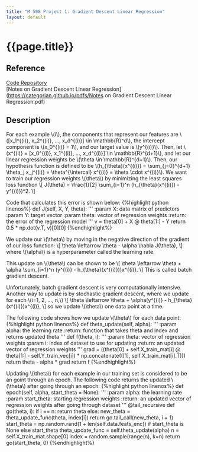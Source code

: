 ```yaml
---
title: "M 508 Project 1: Gradient Descent Linear Regression"
layout: default
---
```

<h1>{{page.title}}</h1>

<h2>Reference</h2>

<a href = "https://github.com/CategorIAN/M508_HW1">Code Repository</a>\
[Notes on Gradient Descent Linear Regression](https://categorian.github.io/pdfs/Notes on Gradient Descent Linear Regression.pdf)

<h2>Description</h2>
<p>
For each example \(i\), the components that represent our features are \([x_1^{(i)}, x_2^{(i)}, ..., x_d^{(i)}] \in \mathbb{R}^d\), the intercept component is \(x_0^{(i)} = 1\), and our target value is \(y^{(i)}\). Then, let \(x^{(i)} = [x_0^{(i)}, x_1^{(i)}, ..., x_d^{(i)}] \in \mathbb{R}^{d+1}\), and let our linear regression weights be \(\theta \in \mathbb{R}^{d+1}\). Then, our hypothesis function is defined to be \(h_{\theta}(x^{(i)}) = \sum_{j=0}^{d+1} \theta_j x_j^{(i)} = \theta^{\intercal} x^{(i)} = \theta \cdot x^{(i)}\). We want to train our regression weights \(\theta\) by minimizing the least squares loss function
\[
J(\theta) = \frac{1}{2} \sum_{i=1}^n (h_{\theta}(x^{(i)}) - y^{(i)})^2.
\]
</p>

<p>
Code that calculates this error is shown below:
{%highlight python linenos%}
def J(self, X, Y, theta):
    '''
    :param X: data matrix of predictors
    :param Y: target vector
    :param theta: vector of regression weights
    :return: the error of the regression model
    '''
    v = theta[0] + X @ theta[1:] - Y
    return 0.5 * np.dot(v.T, v)[0][0]
{%endhighlight%}
</p>

<p>
We update our \(\theta\) by moving in the negative direction of the gradient of our loss function:
\[
\theta \leftarrow \theta - \alpha \nabla J(\theta),
\]
where \(\alpha\) is a hyperparameter called the learning rate. 
</p>

<p>
This update on \(\theta\) can be shown to be 
\[
\theta \leftarrow \theta + \alpha \sum_{i=1}^n (y^{(i)} - h_{\theta}(x^{(i)}))x^{(i)}.
\]
This is called batch gradient descent.
</p>

<p>
Unfortunately, batch gradient descent is very computationally intensive. Another way to update is by stochastic gradient descent, where we update for each \(i=1, 2, ..., n,\)
\[
\theta \leftarrow \theta + \alpha(y^{(i)} - h_{\theta}(x^{(i)})x^{(i)},
\]
so we update \(\theta\) one data point at a time.
</p>

<p>
The following code shows how we update \(\theta\) for each data point:
{%highlight python linenos%}
def theta_update(self, alpha):
    '''
    :param alpha: the learning rate
    :return: function that takes theta and index and returns updated theta
    '''
    def f(theta, i):
        '''
        :param theta: vector of regression weights
        :param i: index of dataset to use for updating
        :return: an updated vector of regression weights
        '''
        grad = ((theta[0] + self.X_train_mat[i] @ theta[1:] - self.Y_train_vec[i]) *
                np.concatenate(([1], self.X_train_mat[i].T)))
        return theta - alpha * grad
    return f
{%endhighlight%}
</p>

<p>
Updating \(\theta\) for each example in our training set is considered to be an goint through an epoch. The following code returns the updated \(\theta\) after going through an epoch:
{%highlight python linenos%}
def epoch(self, alpha, start_theta = None):
    '''
    :param alpha: the learning rate
    :param start_theta: starting regression weights
    :return: an updated vector of regression weights after going through dataset
    '''
    @tail_recursive
    def go(theta, i):
        if i == n:
            return theta
        else:
            new_theta = theta_update_func(theta, index[i])
            return go.tail_call(new_theta, i + 1)
    start_theta = np.random.rand(1 + len(self.data.feats_enc)) if start_theta is None else start_theta
    theta_update_func = self.theta_update(alpha)
    n = self.X_train_mat.shape[0]
    index = random.sample(range(n), k=n)
    return go(start_theta, 0)
{%endhighlight%}
</p>
